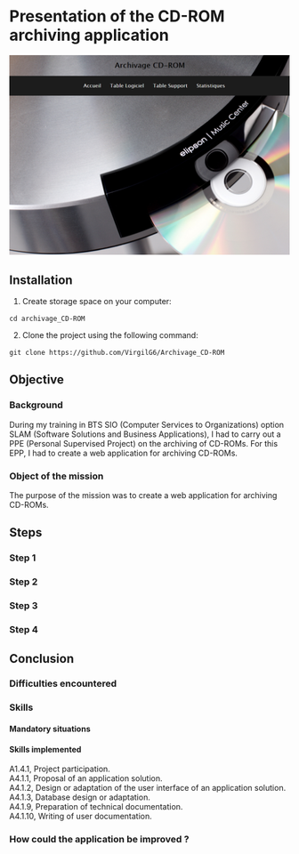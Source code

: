 # Presentation of the CD-ROM archiving application
![alt text](https://github.com/VirgilG6/Archivage_CD-ROM/blob/master/assets/Accueil.png)

## Installation
1. Create storage space on your computer:
```
cd archivage_CD-ROM
```

2. Clone the project using the following command:
```
git clone https://github.com/VirgilG6/Archivage_CD-ROM
```


## Objective
### Background
During my training in BTS SIO (Computer Services to Organizations) option SLAM (Software Solutions and Business Applications), I had to carry out a PPE (Personal Supervised Project) on the archiving of CD-ROMs. For this EPP, I had to create a web application for archiving CD-ROMs.

### Object of the mission
The purpose of the mission was to create a web application for archiving CD-ROMs.


## Steps
### Step 1


### Step 2


### Step 3


### Step 4



## Conclusion
### Difficulties encountered


### Skills
#### Mandatory situations


#### Skills implemented
A1.4.1, Project participation.  
A4.1.1, Proposal of an application solution.  
A4.1.2, Design or adaptation of the user interface of an application solution.  
A4.1.3, Database design or adaptation.  
A4.1.9, Preparation of technical documentation.  
A4.1.10, Writing of user documentation.

### How could the application be improved ?

